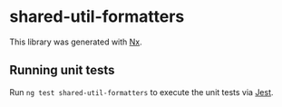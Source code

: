 # shared-util-formatters

This library was generated with [Nx](https://nx.dev).

## Running unit tests

Run `ng test shared-util-formatters` to execute the unit tests via [Jest](https://jestjs.io).
